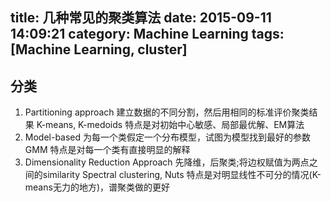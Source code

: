 title: 几种常见的聚类算法
date: 2015-09-11 14:09:21
category: Machine Learning
tags: [Machine Learning, cluster]
---
## 分类
1. Partitioning approach
    建立数据的不同分割，然后用相同的标准评价聚类结果
    K-means, K-medoids
    特点是对初始中心敏感、局部最优解、EM算法
2. Model-based
    为每一个类假定一个分布模型，试图为模型找到最好的参数
    GMM
    特点是对每一个类有直接明显的解释
3. Dimensionality Reduction Approach
    先降维，后聚类;将边权赋值为两点之间的similarity
    Spectral clustering, Nuts
    特点是对明显线性不可分的情况(K-means无力的地方)，谱聚类做的更好
